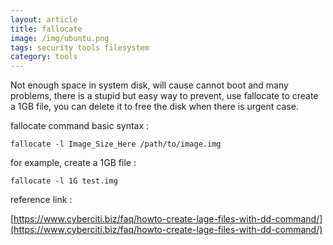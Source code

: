 ```yaml
---
layout: article
title: fallocate
image: /img/ubuntu.png
tags: security tools filesystem
category: tools
---
```


Not enough space in system disk, will cause cannot boot and many problems, there is a stupid but easy way to prevent, use fallocate to create a 1GB file, you can delete it to free the disk when there is urgent case.


fallocate command basic syntax :

```
fallocate -l Image_Size_Here /path/to/image.img
```

for example, create a 1GB file :

```
fallocate -l 1G test.img
```

reference link :

[https://www.cyberciti.biz/faq/howto-create-lage-files-with-dd-command/](https://www.cyberciti.biz/faq/howto-create-lage-files-with-dd-command/)
